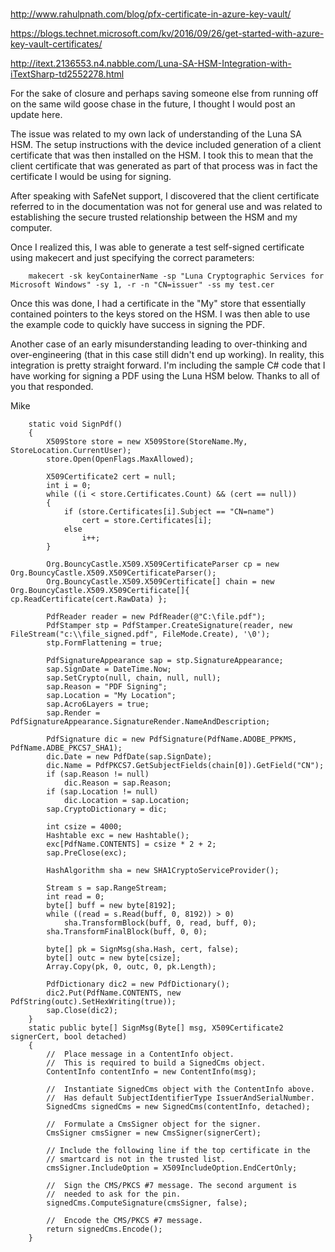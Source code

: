 # 
http://www.rahulpnath.com/blog/pfx-certificate-in-azure-key-vault/

https://blogs.technet.microsoft.com/kv/2016/09/26/get-started-with-azure-key-vault-certificates/

http://itext.2136553.n4.nabble.com/Luna-SA-HSM-Integration-with-iTextSharp-td2552278.html

For the sake of closure and perhaps saving someone else from running off on the same wild goose chase in the future, I thought I would post an update here. 

The issue was related to my own lack of understanding of the Luna SA HSM.  The setup instructions with the device included generation of a client certificate that was then installed on the HSM.  I took this to mean that the client certificate that was generated as part of that process was in fact the certificate I would be using for signing. 

After speaking with SafeNet support, I discovered that the client certificate referred to in the documentation was not for general use and was related to establishing the secure trusted relationship between the HSM and my computer. 

Once I realized this, I was able to generate a test self-signed certificate using makecert and just specifying the correct parameters: 

        makecert -sk keyContainerName -sp "Luna Cryptographic Services for Microsoft Windows" -sy 1, -r -n "CN=issuer" -ss my test.cer 

Once this was done, I had a certificate in the "My" store that essentially contained pointers to the keys stored on the HSM.  I was then able to use the example code to quickly have success in signing the PDF. 

Another case of an early misunderstanding leading to over-thinking and over-engineering (that in this case still didn't end up working).  In reality, this integration is pretty straight forward.  I'm including the sample C# code that I have working for signing a PDF using the Luna HSM below. Thanks to all of you that responded. 

Mike 


        static void SignPdf() 
        { 
            X509Store store = new X509Store(StoreName.My, StoreLocation.CurrentUser); 
            store.Open(OpenFlags.MaxAllowed); 

            X509Certificate2 cert = null; 
            int i = 0; 
            while ((i < store.Certificates.Count) && (cert == null)) 
            { 
                if (store.Certificates[i].Subject == "CN=name") 
                    cert = store.Certificates[i]; 
                else 
                    i++; 
            } 

            Org.BouncyCastle.X509.X509CertificateParser cp = new Org.BouncyCastle.X509.X509CertificateParser(); 
            Org.BouncyCastle.X509.X509Certificate[] chain = new Org.BouncyCastle.X509.X509Certificate[]{ cp.ReadCertificate(cert.RawData) }; 

            PdfReader reader = new PdfReader(@"C:\file.pdf"); 
            PdfStamper stp = PdfStamper.CreateSignature(reader, new FileStream("c:\\file_signed.pdf", FileMode.Create), '\0'); 
            stp.FormFlattening = true; 

            PdfSignatureAppearance sap = stp.SignatureAppearance; 
            sap.SignDate = DateTime.Now; 
            sap.SetCrypto(null, chain, null, null); 
            sap.Reason = "PDF Signing"; 
            sap.Location = "My Location"; 
            sap.Acro6Layers = true; 
            sap.Render = PdfSignatureAppearance.SignatureRender.NameAndDescription; 

            PdfSignature dic = new PdfSignature(PdfName.ADOBE_PPKMS, PdfName.ADBE_PKCS7_SHA1); 
            dic.Date = new PdfDate(sap.SignDate); 
            dic.Name = PdfPKCS7.GetSubjectFields(chain[0]).GetField("CN"); 
            if (sap.Reason != null) 
                dic.Reason = sap.Reason; 
            if (sap.Location != null) 
                dic.Location = sap.Location; 
            sap.CryptoDictionary = dic; 

            int csize = 4000; 
            Hashtable exc = new Hashtable(); 
            exc[PdfName.CONTENTS] = csize * 2 + 2; 
            sap.PreClose(exc); 

            HashAlgorithm sha = new SHA1CryptoServiceProvider(); 

            Stream s = sap.RangeStream; 
            int read = 0; 
            byte[] buff = new byte[8192]; 
            while ((read = s.Read(buff, 0, 8192)) > 0) 
                sha.TransformBlock(buff, 0, read, buff, 0); 
            sha.TransformFinalBlock(buff, 0, 0); 

            byte[] pk = SignMsg(sha.Hash, cert, false); 
            byte[] outc = new byte[csize]; 
            Array.Copy(pk, 0, outc, 0, pk.Length); 

            PdfDictionary dic2 = new PdfDictionary(); 
            dic2.Put(PdfName.CONTENTS, new PdfString(outc).SetHexWriting(true)); 
            sap.Close(dic2); 
        } 
        static public byte[] SignMsg(Byte[] msg, X509Certificate2 signerCert, bool detached) 
        { 
            //  Place message in a ContentInfo object. 
            //  This is required to build a SignedCms object. 
            ContentInfo contentInfo = new ContentInfo(msg); 

            //  Instantiate SignedCms object with the ContentInfo above. 
            //  Has default SubjectIdentifierType IssuerAndSerialNumber. 
            SignedCms signedCms = new SignedCms(contentInfo, detached); 

            //  Formulate a CmsSigner object for the signer. 
            CmsSigner cmsSigner = new CmsSigner(signerCert); 

            // Include the following line if the top certificate in the 
            // smartcard is not in the trusted list. 
            cmsSigner.IncludeOption = X509IncludeOption.EndCertOnly; 

            //  Sign the CMS/PKCS #7 message. The second argument is 
            //  needed to ask for the pin. 
            signedCms.ComputeSignature(cmsSigner, false); 

            //  Encode the CMS/PKCS #7 message. 
            return signedCms.Encode(); 
        } 
